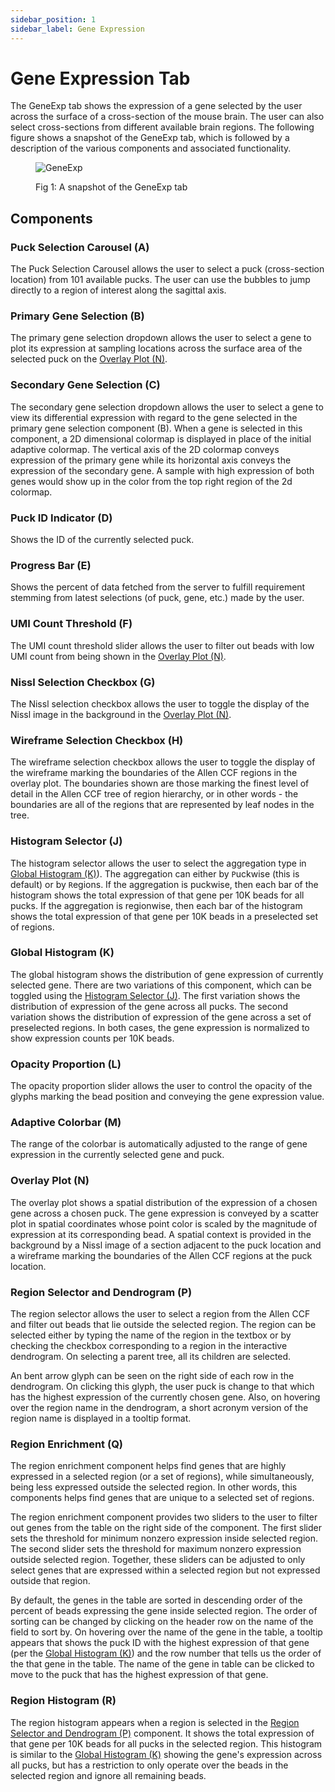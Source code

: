```yaml
---
sidebar_position: 1
sidebar_label: Gene Expression
---
```


# Gene Expression Tab

The GeneExp tab shows the expression of a gene selected by the user across the
surface of a cross-section of the mouse brain. The user can also select
cross-sections from different available brain regions. The following figure
shows a snapshot of the GeneExp tab, which is followed by a description of the
various components and associated functionality.

<figure>

![GeneExp](../assets/geneexp.png)

<figcaption>Fig 1: A snapshot of the GeneExp tab</figcaption>
</figure>

## Components

### Puck Selection Carousel (A)

The Puck Selection Carousel allows the user to select a puck (cross-section
location) from 101 available pucks. The user can use the bubbles to jump
directly to a region of interest along the sagittal axis.

### Primary Gene Selection (B)

The primary gene selection dropdown allows the user to select a gene to plot
its expression at sampling locations across the surface area of the selected
puck on the [Overlay Plot (N)](#overlay-plot-n).

### Secondary Gene Selection (C)

The secondary gene selection dropdown allows the user to select a gene to view
its differential expression with regard to the gene selected in the primary
gene selection component (B). When a gene is selected in this component, a 2D
dimensional colormap is displayed in place of the initial adaptive colormap.
The vertical axis of the 2D colormap conveys expression of the primary gene
while its horizontal axis conveys the expression of the secondary gene. A
sample with high expression of both genes would show up in the color from the
top right region of the 2d colormap.

### Puck ID Indicator (D)

Shows the ID of the currently selected puck.

### Progress Bar (E)

Shows the percent of data fetched from the server to fulfill requirement
stemming from latest selections (of puck, gene, etc.) made by the
user.

### UMI Count Threshold (F)

The UMI count threshold slider allows the user to filter out beads with low UMI
count from being shown in the [Overlay Plot (N)](#overlay-plot-n).

### Nissl Selection Checkbox (G)

The Nissl selection checkbox allows the user to toggle the display of the Nissl
image in the background in the [Overlay Plot (N)](#overlay-plot-n).

### Wireframe Selection Checkbox (H)

The wireframe selection checkbox allows the user to toggle the display of the
wireframe marking the boundaries of the Allen CCF regions in the overlay plot.
The boundaries shown are those marking the finest level of detail in the Allen
CCF tree of region hierarchy, or in other words - the boundaries are all of the
regions that are represented by leaf nodes in the tree.

### Histogram Selector (J)

The histogram selector allows the user to select the aggregation type in
[Global Histogram (K)](#global-histogram-k)). The aggregation can either by
`P`uckwise (this is default) or by `R`egions. If the aggregation is puckwise,
then each bar of the histogram shows the total expression of that gene per 10K
beads for all pucks. If the aggregation is regionwise, then each bar of the
histogram shows the total expression of that gene per 10K beads in a
preselected set of regions.

### Global Histogram (K)

The global histogram shows the distribution of gene expression of currently
selected gene. There are two variations of this component, which can be toggled
using the [Histogram Selector (J)](#histogram-selector-j). The first variation shows the distribution of
expression of the gene across all pucks. The second variation shows the
distribution of expression of the gene across a set of preselected regions. In
both cases, the gene expression is normalized to show expression counts per 10K
beads.

### Opacity Proportion (L)

The opacity proportion slider allows the user to control the opacity of the
glyphs marking the bead position and conveying the gene expression value.

### Adaptive Colorbar (M)

The range of the colorbar is automatically adjusted to the range of gene
expression in the currently selected gene and puck.

### Overlay Plot (N)

The overlay plot shows a spatial distribution of the expression of a chosen
gene across a chosen puck. The gene expression is conveyed by a scatter plot in
spatial coordinates whose point color is scaled by the magnitude of expression
at its corresponding bead. A spatial context is provided in the background by a
Nissl image of a section adjacent to the puck location and a wireframe marking
the boundaries of the Allen CCF regions at the puck location.

### Region Selector and Dendrogram (P)

The region selector allows the user to select a region from the Allen CCF and
filter out beads that lie outside the selected region. The region can be
selected either by typing the name of the region in the textbox or by checking
the checkbox corresponding to a region in the interactive dendrogram. On
selecting a parent tree, all its children are selected. 

An bent arrow glyph can be seen on the right side of each row in the
dendrogram. On clicking this glyph,  the user puck is change to that which has
the highest expression of the currently chosen gene. Also, on hovering over the
region name in the dendrogram, a short acronym version of the region name is
displayed in a tooltip format.

### Region Enrichment (Q)

The region enrichment component helps find genes that are highly expressed in a
selected region (or a set of regions), while simultaneously, being less
expressed outside the selected region. In other words, this components helps
find genes that are unique to a selected set of regions.

The region enrichment component provides two sliders to the user to filter out
genes from the table on the right side of the component. The first slider sets
the threshold for minimum nonzero expression inside selected region. The second
slider sets the threshold for maximum nonzero expression outside selected
region. Together, these sliders can be adjusted to only select genes that are
expressed within a selected region but not expressed outside that region.

By default, the genes in the table are sorted in descending order of the
percent of beads expressing the gene inside selected region. The order of
sorting can be changed by clicking on the header row on the name of the field
to sort by.  On hovering over the name of the gene in the table, a tooltip
appears that shows the puck ID with the highest expression of that gene (per
the [Global Histogram (K)](#global-histogram-k)) and the row number that tells us
the order of the that gene in the table. The name of the gene in table can be
clicked to move to the puck that has the highest expression of that gene.

### Region Histogram (R)

The region histogram appears when a region is selected in the [Region Selector
and Dendrogram (P)](#region-selector-and-dendrogram-p) component. It shows the
total expression of that gene per 10K beads for all pucks in the selected
region. This histogram is similar to the [Global Histogram
(K)](#global-histogram-k) showing the gene's expression across all pucks, but
has a restriction to only operate over the beads in the selected region and
ignore all remaining beads.










